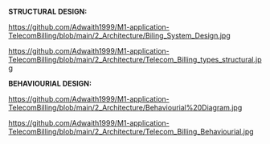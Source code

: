 **STRUCTURAL DESIGN:**

https://github.com/Adwaith1999/M1-application-TelecomBilling/blob/main/2_Architecture/Biling_System_Design.jpg

https://github.com/Adwaith1999/M1-application-TelecomBilling/blob/main/2_Architecture/Telecom_Billing_types_structural.jpg


**BEHAVIOURIAL DESIGN:**

https://github.com/Adwaith1999/M1-application-TelecomBilling/blob/main/2_Architecture/Behaviourial%20Diagram.jpg

https://github.com/Adwaith1999/M1-application-TelecomBilling/blob/main/2_Architecture/Telecom_Billing_Behaviourial.jpg
